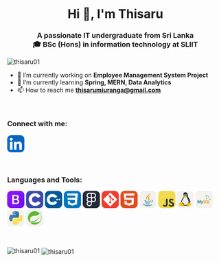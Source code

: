 <h1 align="center">Hi 👋, I'm Thisaru</h1>
<h3 align="center">A passionate IT undergraduate from Sri Lanka <br>🎓 BSc (Hons) in information technology at SLIIT</h3>

<p align="left"> <img src="https://komarev.com/ghpvc/?username=thisaru01&label=Profile%20views&color=0e75b6&style=flat" alt="thisaru01" /> </p>

- 🔭 I’m currently working on **Employee Management System Project**
- 🌱 I’m currently learning **Spring, MERN, Data Analytics**
- 📫 How to reach me **thisarumiuranga@gmail.com**

<br>

<h3 align="left">Connect with me:</h3>
<p align="left">
  <a href="#" target="blank"><img align="center" src="https://github.com/tandpfun/skill-icons/blob/main/icons/LinkedIn.svg" alt="LinkedIn" height="40" width="40" /></a>
</p>

<br>
<h3 align="left">Languages and Tools:</h3>
<p align="left">
  <a href="#""><img src="https://github.com/tandpfun/skill-icons/blob/main/icons/Bootstrap.svg" alt="Bootstrap" width="40" height="40"/></a>
  <a href="#"><img src="https://github.com/tandpfun/skill-icons/blob/main/icons/C.svg" alt="C" width="40" height="40"/></a>
  <a href="#"><img src="https://github.com/tandpfun/skill-icons/blob/main/icons/CPP.svg" alt="C++" width="40" height="40"/></a>
  <a href="#"><img src="https://github.com/tandpfun/skill-icons/blob/main/icons/CSS.svg" alt="CSS3" width="40" height="40"/></a>
  <a href="#"><img src="https://github.com/tandpfun/skill-icons/blob/main/icons/Figma-Dark.svg" alt="Figma" width="40" height="40"/></a>
  <a href="#"><img src="https://github.com/tandpfun/skill-icons/blob/main/icons/Git.svg" alt="Git" width="40" height="40"/></a>
  <a href="#"><img src="https://github.com/tandpfun/skill-icons/blob/main/icons/HTML.svg" alt="HTML5" width="40" height="40"/></a>
  <a href="#"><img src="https://github.com/tandpfun/skill-icons/blob/main/icons/Java-Light.svg" alt="Java" width="40" height="40"/></a>
  <a href="#"><img src="https://github.com/tandpfun/skill-icons/blob/main/icons/JavaScript.svg" alt="JavaScript" width="40" height="40"/></a>
  <a href="#"><img src="https://github.com/tandpfun/skill-icons/blob/main/icons/Linux-Light.svg" alt="Linux" width="40" height="40"/></a>
  <a href="#"><img src="https://github.com/tandpfun/skill-icons/blob/main/icons/MySQL-Light.svg" alt="MySQL" width="40" height="40"/></a>
  <a href="#"><img src="https://github.com/tandpfun/skill-icons/blob/main/icons/Python-Light.svg" alt="Python" width="40" height="40"/></a>
  <a href="#"><img src="https://github.com/tandpfun/skill-icons/blob/main/icons/Spring-Light.svg" alt="Spring" width="40" height="40"/></a>
</p>

<br>

<p><img align="left" src="https://github-readme-stats.vercel.app/api/top-langs?username=thisaru01&show_icons=true&locale=en&layout=compact&theme=tokyonight" alt="thisaru01" />&nbsp;<img align="center" src="https://github-readme-stats.vercel.app/api?username=thisaru01&show_icons=true&locale=en&theme=tokyonight" alt="thisaru01" /></p>
